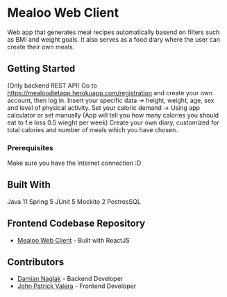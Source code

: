 # Mealoo Web Client

Web app that generates meal recipes automatically basend on filters such as BMI and weight goals.
It also serves as a food diary where the user can create their own meals.

## Getting Started

(Only backend REST API)
Go to https://mealoodietapp.herokuapp.com/registration and create your own account, then log in.
Insert your specific data -> height, weight, age, sex and level of physical activity.
Set your caloric demand -> Using app calculator or set manually (App will tell you how many calories you should eat to f.e loss 0.5 wieght per week)
Create your own diary, customized for total calories and number of meals which you have chosen.


### Prerequisites

Make sure you have the Internet connection :D

## Built With

 Java 11
 Spring 5
 JUnit 5
 Mockito 2
 PostresSQL
 

## Frontend Codebase Repository

* [Mealoo Web Client](https://github.com/withoutwax13/mealoo-web-client) - Built with ReactJS

## Contributors

* [Damian Naglak](https://github.com/naslakboss) - Backend Developer
* [John Patrick Valera](https://github.com/withoutwax13) - Frontend Developer

